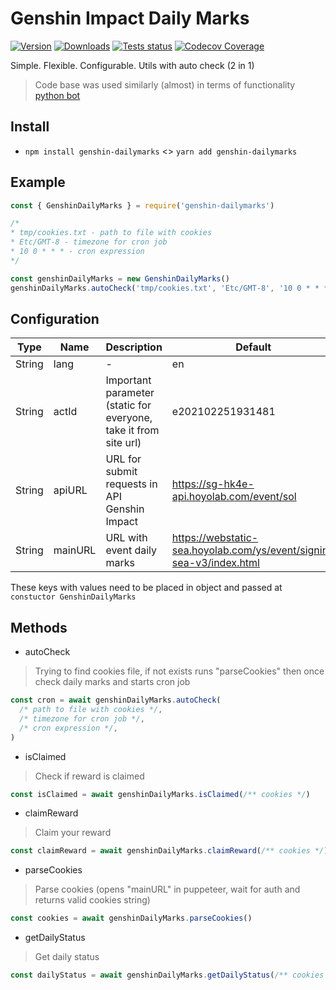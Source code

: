 # Genshin Impact Daily Marks

[![Version](https://img.shields.io/npm/v/genshin-dailymarks.svg)](https://www.npmjs.com/package/genshin-dailymarks)
[![Downloads](https://img.shields.io/npm/dt/genshin-dailymarks.svg)](https://www.npmjs.com/package/genshin-dailymarks)
[![Tests status](https://github.com/discordjs/discord.js/actions/workflows/test.yml/badge.svg)](https://github.com/leRisen/genshin-dailymarks/actions)
[![Codecov Coverage](https://img.shields.io/codecov/c/github/leRisen/genshin-dailymarks/coverage.svg)](https://codecov.io/gh/leRisen/genshin-dailymarks/)

Simple. Flexible. Configurable. Utils with auto check (2 in 1)

> Code base was used similarly (almost) in terms of functionality [python bot](https://github.com/darkGrimoire/hoyolab-daily-bot)

## Install

- `npm install genshin-dailymarks` <> `yarn add genshin-dailymarks`

## Example

```js
const { GenshinDailyMarks } = require('genshin-dailymarks')

/*
* tmp/cookies.txt - path to file with cookies
* Etc/GMT-8 - timezone for cron job
* 10 0 * * * - cron expression
*/

const genshinDailyMarks = new GenshinDailyMarks()
genshinDailyMarks.autoCheck('tmp/cookies.txt', 'Etc/GMT-8', '10 0 * * *')
```

## Configuration

| Type | Name | Description | Default
| --- | --- | --- | --- |
| String | lang | - | en |
| String | actId | Important parameter (static for everyone, take it from site url) | e202102251931481 |
| String | apiURL | URL for submit requests in API Genshin Impact | https://sg-hk4e-api.hoyolab.com/event/sol |
| String | mainURL | URL with event daily marks | https://webstatic-sea.hoyolab.com/ys/event/signin-sea-v3/index.html |

These keys with values need to be placed in object and passed at `constuctor GenshinDailyMarks`

## Methods

- autoCheck
> Trying to find cookies file, if not exists runs "parseCookies" then once check daily marks and starts cron job

```js
const cron = await genshinDailyMarks.autoCheck(
  /* path to file with cookies */,
  /* timezone for cron job */,
  /* cron expression */,
)
```

- isClaimed
> Check if reward is claimed

```js
const isClaimed = await genshinDailyMarks.isClaimed(/** cookies */)
```

- claimReward
> Claim your reward

```js
const claimReward = await genshinDailyMarks.claimReward(/** cookies */)
```

- parseCookies
> Parse cookies (opens "mainURL" in puppeteer, wait for auth and returns valid cookies string)

```js
const cookies = await genshinDailyMarks.parseCookies()
```

- getDailyStatus
> Get daily status

```js
const dailyStatus = await genshinDailyMarks.getDailyStatus(/** cookies **/)
```
